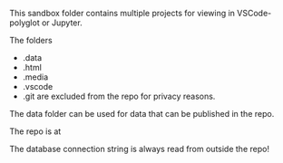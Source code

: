 This sandbox folder contains multiple projects for viewing in VSCode-polyglot or Jupyter.

The folders 
- .data
- .html
- .media
- .vscode
- .git
are excluded from the repo for privacy reasons.

The data folder can be used for data that can be published in the repo.

The repo is at <insert url here>

The database connection string is always read from outside the repo!

